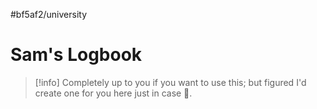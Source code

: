 #bf5af2/university 

# Sam's Logbook

> [!info]
> Completely up to you if you want to use this; but figured I'd create one for you here just in case 🙂.
